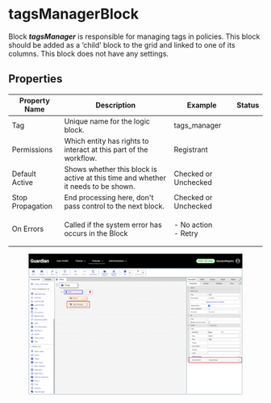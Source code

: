 # tagsManagerBlock

Block _**tagsManager**_ is responsible for managing tags in policies. This block should be added as a ‘child’ block to the grid and linked to one of its columns. This block does not have any settings.

## Properties

| Property Name    | Description                                                                       | Example                        | Status |
| ---------------- | --------------------------------------------------------------------------------- | ------------------------------ | ------ |
| Tag              | Unique name for the logic block.                                                  | tags\_manager                  |        |
| Permissions      | Which entity has rights to interact at this part of the workflow.                 | Registrant                     |        |
| Default Active   | Shows whether this block is active at this time and whether it needs to be shown. | Checked or Unchecked           |        |
| Stop Propagation | End processing here, don't pass control to the next block.                        | Checked or Unchecked           |        |
| On Errors        | Called if the system error has occurs in the Block                                | <p>- No action<br> - Retry</p> |        |

<figure><img src="../../../../.gitbook/assets/image (1).png" alt=""><figcaption></figcaption></figure>
